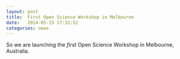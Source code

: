 ```yaml
---
layout: post
title:  First Open Science Workshop in Melbourne
date:   2014-05-15 17:32:52
categories: news
---
```


So we are launching the *first* Open Science Workshop in Melbourne, Australia.
